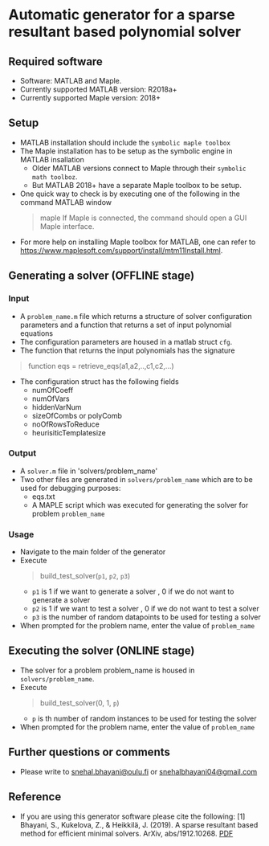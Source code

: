 # Automatic generator for a sparse resultant based polynomial solver
## Required software
- Software: MATLAB and Maple.
- Currently supported MATLAB version: R2018a+
- Currently supported Maple version: 2018+
## Setup
- MATLAB installation should include the `symbolic maple toolbox` 
- The Maple installation has to be setup as the symbolic engine in MATLAB insallation
    - Older MATLAB versions connect to Maple through their `symbolic math toolboz`. 
    - But MATLAB 2018+ have a separate Maple toolbox to be setup.
- One quick way to check is by executing one of the following in the command MATLAB window
    > maple 
    If Maple is connected, the command should open a GUI Maple interface.
- For more help on installing Maple toolbox for MATLAB, one can refer to <https://www.maplesoft.com/support/install/mtm11Install.html>.
   
## Generating a solver (OFFLINE stage)
### Input
- A `problem_name.m` file which returns a structure of solver configuration parameters and a function that returns a set of input polynomial equations
- The configuration parameters are housed in a matlab struct `cfg`.
- The function that returns the input polynomials has the signature
> function eqs = retrieve_eqs(a1,a2,..,c1,c2,...)
- The configuration struct has the following fields
    - numOfCoeff
    - numOfVars
    - hiddenVarNum
    - sizeOfCombs or polyComb
    - noOfRowsToReduce
    - heurisiticTemplatesize
### Output 
- A `solver.m` file in 'solvers/problem_name'
- Two other files are generated in `solvers/problem_name` which are to be used for debugging purposes:
    - eqs.txt
    - A MAPLE script which was executed for generating the solver for problem `problem_name`
        
### Usage
- Navigate to the main folder of the generator
- Execute
  > build_test_solver(`p1`, `p2`, `p3`)
  - `p1` is 1 if we want to generate a solver , 0 if we do not want to generate a solver
  - `p2` is 1 if we want to test a solver , 0 if we do not want to test a solver
  - `p3` is the number of random datapoints to be used for testing a solver
- When prompted for the problem name, enter the value of `problem_name`

## Executing the solver (ONLINE stage)
- The solver for a problem problem_name is housed in `solvers/problem_name`.
- Execute 
    > build_test_solver(0, 1, `p`)
    - `p` is th number of random instances to be used for testing the solver
- When prompted for the problem name, enter the value of `problem_name`

## Further questions or comments
- Please write to snehal.bhayani@oulu.fi or snehalbhayani04@gmail.com

## Reference
- If you are using this generator software please cite the following:
<a id="1">[1]</a> 
Bhayani, S., Kukelova, Z., & Heikkilä, J. (2019). 
A sparse resultant based method for efficient minimal solvers. 
ArXiv, abs/1912.10268.
[PDF](https://arxiv.org/pdf/1912.10268.pdf)
